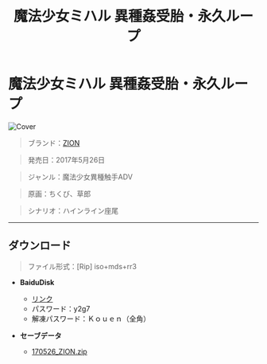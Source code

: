 ﻿---
layout: mypost
title: 魔法少女ミハル 異種姦受胎・永久ループ
categories: [ZION]
---

# 魔法少女ミハル 異種姦受胎・永久ループ

![Cover](170526_ZION.jpg)

> ブランド：<a href="http://zion.product.co.jp/" target="_blank">ZION</a>

> 発売日：2017年5月26日

> ジャンル：魔法少女異種触手ADV

> 原画：ちくび、草郎

> シナリオ：ハインライン座尾

---
## ダウンロード
> ファイル形式：[Rip] iso+mds+rr3

  - **BaiduDisk**

    - [リンク](https://pan.baidu.com/s/1ImlWZfwtIbWQ3IkYPXfz2Q)
    - パスワード：y2g7
    - 解凍パスワード：Ｋｏｕｅｎ（全角）
  - **セーブデータ**

    - [170526_ZION.zip](170526_ZION.zip)
